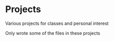 # Projects
Various projects for classes and personal interest


Only wrote some of the files in these projects
